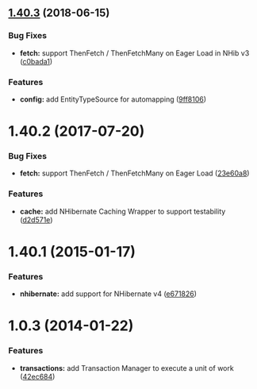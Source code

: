 <a name="1.40.3"></a>
## [1.40.3](https://github.com/aranasoft/cobweb-data-nhibernate/compare/v1.40.2...v1.40.3) (2018-06-15)


### Bug Fixes

* **fetch:** support ThenFetch / ThenFetchMany on Eager Load in NHib v3 ([c0bada1](https://github.com/aranasoft/cobweb-data-nhibernate/commit/c0bada1))


### Features

* **config:** add EntityTypeSource for automapping ([9ff8106](https://github.com/aranasoft/cobweb-data-nhibernate/commit/9ff8106))



<a name="1.40.2"></a>
# 1.40.2 (2017-07-20)


### Bug Fixes

* **fetch:** support ThenFetch / ThenFetchMany on Eager Load ([23e60a8](https://github.com/aranasoft/cobweb/commit/23e60a8))


### Features

* **cache:** add NHibernate Caching Wrapper to support testability ([d2d571e](https://github.com/aranasoft/cobweb/commit/d2d571e))



<a name="1.40.1"></a>
# 1.40.1 (2015-01-17)


### Features

* **nhibernate:** add support for NHibernate v4 ([e671826](https://github.com/aranasoft/cobweb/commit/e671826))



<a name="1.0.3"></a>
# 1.0.3 (2014-01-22)


### Features

* **transactions:** add Transaction Manager to execute a unit of work ([42ec684](https://github.com/aranasoft/cobweb/commit/42ec684))

